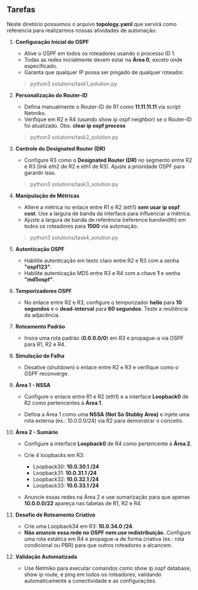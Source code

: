 ## Tarefas
Neste diretório possuimos o arquivo **topology.yaml** que servirá como referencia para realizarmos nossas atividades de automação.

1. **Configuração Inicial do OSPF**
    
    * Ative o OSPF em todos os roteadores usando o processo ID 1.
    * Todas as redes inicialmente devem estar na **Área 0**, exceto onde especificado.
    * Garanta que qualquer IP possa ser pingado de qualquer roteador.

    > python3 solutions/task1_solution.py
        
2. **Personalização do Router-ID**
    
    * Defina manualmente o Router-ID de R1 como **11.11.11.11** via script Netmiko.
    * Verifique em R2 e R4 (usando show ip ospf neighbor) se o Router-ID foi atualizado. Obs: **clear ip ospf process**

    > python3 solutions/task2_solution.py
        
3. **Controle do Designated Router (DR)**
    
    * Configure R3 como o **Designated Router (DR)** no segmento entre R2 e R3 (link eth2 de R2 e eth1 de R3). Ajuste a prioridade OSPF para garantir isso.

    > python3 solutions/task3_solution.py
        
4. **Manipulação de Métricas**
    
    * Altere a métrica no enlace entre R1 e R2 (eth1) **sem usar ip ospf cost**. Use a largura de banda da interface para influenciar a métrica.
    * Ajuste a largura de banda de referência (reference bandwidth) em todos os roteadores para **1500** via automação.
        
    > python3 solutions/task4_solution.py

5. **Autenticação OSPF**
    
    * Habilite autenticação em texto claro entre R2 e R3 com a senha **"ospf123"**.
    * Habilite autenticação MD5 entre R3 e R4 com a chave **1** e senha **"md5ospf"**.
        
6. **Temporizadores OSPF**
    
    * No enlace entre R2 e R3, configure o temporizador **hello** para **10 segundos** e o **dead-interval** para **60 segundos**. Teste a resiliência da adjacência.
        
7. **Roteamento Padrão**
    
    * Insira uma rota padrão (**0.0.0.0/0**) em R3 e propague-a via OSPF para R1, R2 e R4.
        
8. **Simulação de Falha**
    
    * Desative (shutdown) o enlace entre R2 e R3 e verifique como o OSPF reconverge.
        
9. **Área 1 - NSSA**
    
    * Configure o enlace entre R1 e R2 (eth1) e a interface **Loopback0** de R2 como pertencentes à **Área 1**.
        
    * Defina a Área 1 como uma **NSSA (Not So Stubby Area)** e injete uma rota externa (ex.: 10.0.0.0/24) via R2 para demonstrar o conceito.
        
10. **Área 2 - Sumário**
    
    * Configure a interface **Loopback0** de R4 como pertencente à **Área 2**.
    * Crie 4 loopbacks em R3:
        
        * Loopback30: **10.0.30.1 /24**
        * Loopback31: **10.0.31.1 /24**
        * Loopback32: **10.0.32.1 /24**
        * Loopback33: **10.0.33.1 /24**
            
    * Anuncie essas redes na Área 2 e use sumarização para que apenas **10.0.0.0/22** apareça nas tabelas de R1, R2 e R4.
        
11. **Desafio de Roteamento Criativo**
    
    * Crie uma Loopback34 em R3: **10.0.34.0 /24**.
    * **Não anuncie essa rede no OSPF nem use redistribuição.** Configure uma rota estática em R4 e propague-a de forma criativa (ex.: rota condicional ou PBR) para que outros roteadores a alcancem.
        
12. **Validação Automatizada**
    
    * Use Netmiko para executar comandos como show ip ospf database, show ip route, e ping em todos os roteadores, validando automaticamente a conectividade e as configurações.
   